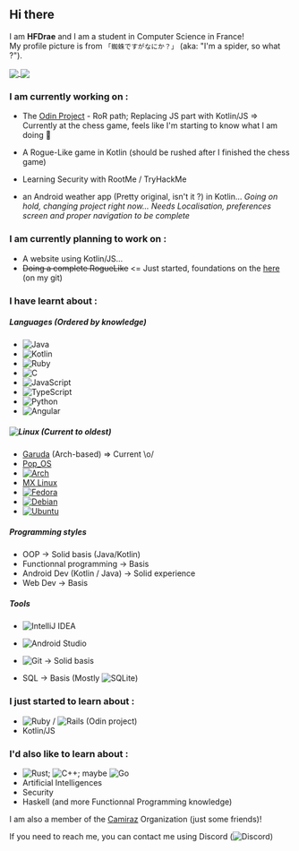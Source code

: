 ## Hi there
I am **HFDrae** and I am a student in Computer Science in France!  
My profile picture is from `「蜘蛛ですがなにか？」` (aka: "I'm a spider, so what ?"). 

<a href="https://github-readme-stats.vercel.app/api?username=HFDrae&show_icons=true&theme=tokyonight">
  <img align="center" src="https://github-readme-stats.vercel.app/api?username=HFDrae&show_icons=true&theme=tokyonight" />
</a>
<a href="https://github-readme-stats.vercel.app/api/top-langs/?username=HFDrae&layout=compact&count_private=true&theme=tokyonight">
  <img align="center" src="https://github-readme-stats.vercel.app/api/top-langs/?username=HFDrae&layout=compact&count_private=true&theme=tokyonight&langs_count=10" />
</a>

### I am currently working on :
- The [Odin Project](https://www.theodinproject.com/) - RoR path; Replacing JS part with Kotlin/JS => Currently at the chess game, feels like I'm starting to know what I am doing 👀
- A Rogue-Like game in Kotlin (should be rushed after I finished the chess game)
- Learning Security with RootMe / TryHackMe

- an Android weather app (Pretty original, isn't it ?) in Kotlin... *Going on hold, changing project right now... Needs Localisation, preferences screen and proper navigation to be complete*

### I am currently planning to work on :
- A website using Kotlin/JS... 
- ~~Doing a complete RogueLike~~ <= Just started, foundations on the [here](https://github.com/HFDrae/KRogue) (on my git)


### I have learnt about :

##### Languages (Ordered by knowledge)

- ![Java](https://img.shields.io/badge/java-%23ED8B00.svg?style=for-the-badge&logo=java&logoColor=white) 
- ![Kotlin](https://img.shields.io/badge/kt-%230095D5.svg?style=for-the-badge&logo=kotlin&logoColor=white)
- ![Ruby](https://img.shields.io/badge/ruby-%23CC342D.svg?style=for-the-badge&logo=ruby&logoColor=white)
- ![C](https://img.shields.io/badge/c-%2300599C.svg?style=for-the-badge&logo=c&logoColor=white) 
- ![JavaScript](https://img.shields.io/badge/js-%23323330.svg?style=for-the-badge&logo=javascript&logoColor=%23F7DF1E)
- ![TypeScript](https://img.shields.io/badge/ts-%23007ACC.svg?style=for-the-badge&logo=typescript&logoColor=white)
- ![Python](https://img.shields.io/badge/py-3670A0?style=for-the-badge&logo=python&logoColor=ffdd54)
- ![Angular](https://img.shields.io/badge/angular-%23DD0031.svg?style=for-the-badge&logo=angular&logoColor=white)

##### ![Linux](https://img.shields.io/badge/Linux-FCC624?style=for-the-badge&logo=linux&logoColor=black) (Current to oldest)

-  [Garuda](https://garudalinux.org/) (Arch-based) => Current \o/
-  [Pop_OS](https://pop.system76.com/)
-  [![Arch](https://img.shields.io/badge/Arch-1793D1?logo=arch-linux&logoColor=fff&style=for-the-badge)](https://archlinux.org/)
-  [MX Linux](https://mxlinux.org/)
-  [![Fedora](https://img.shields.io/badge/Fedora-294172?style=for-the-badge&logo=fedora&logoColor=white)](https://getfedora.org/)
-  [![Debian](https://img.shields.io/badge/Debian-D70A53?style=for-the-badge&logo=debian&logoColor=white)](https://www.debian.org/)
-  [![Ubuntu](https://img.shields.io/badge/Ubuntu-E95420?style=for-the-badge&logo=ubuntu&logoColor=white)](https://ubuntu.com/)


##### Programming styles

- OOP -> Solid basis (Java/Kotlin)
- Functionnal programming -> Basis
- Android Dev (Kotlin / Java) -> Solid experience
- Web Dev -> Basis 


##### Tools

- ![IntelliJ IDEA](https://img.shields.io/badge/IntelliJIDEA-000000.svg?style=for-the-badge&logo=intellij-idea&logoColor=white)
- ![Android Studio](https://img.shields.io/badge/Android%20Studio-3DDC84.svg?style=for-the-badge&logo=android-studio&logoColor=white)
- ![Git](https://img.shields.io/badge/git-%23F05033.svg?style=for-the-badge&logo=git&logoColor=white) -> Solid basis


- SQL -> Basis (Mostly ![SQLite](https://img.shields.io/badge/sqlite-%2307405e.svg?style=for-the-badge&logo=sqlite&logoColor=white))



### I just started to learn about :
- ![Ruby](https://img.shields.io/badge/ruby-%23CC342D.svg?style=for-the-badge&logo=ruby&logoColor=white) / ![Rails](https://img.shields.io/badge/rails-%23CC0000.svg?style=for-the-badge&logo=ruby-on-rails&logoColor=white)
 (Odin project)
- Kotlin/JS

### I'd also like to learn about :
- ![Rust](https://img.shields.io/badge/rust-%23000000.svg?style=for-the-badge&logo=rust&logoColor=white); ![C++](https://img.shields.io/badge/c++-%2300599C.svg?style=for-the-badge&logo=c%2B%2B&logoColor=white); maybe ![Go](https://img.shields.io/badge/go-%2300ADD8.svg?style=for-the-badge&logo=go&logoColor=white)
- Artificial Intelligences
- Security
- Haskell (and more Functionnal Programming knowledge)

I am also a member of the [Camiraz](https://github.com/Camiraz) Organization (just some friends)!

If you need to reach me, you can contact me using Discord (![Discord](https://badgen.net/badge/Discord/Dra%23%35092?icon=discord&color=purple)) 
